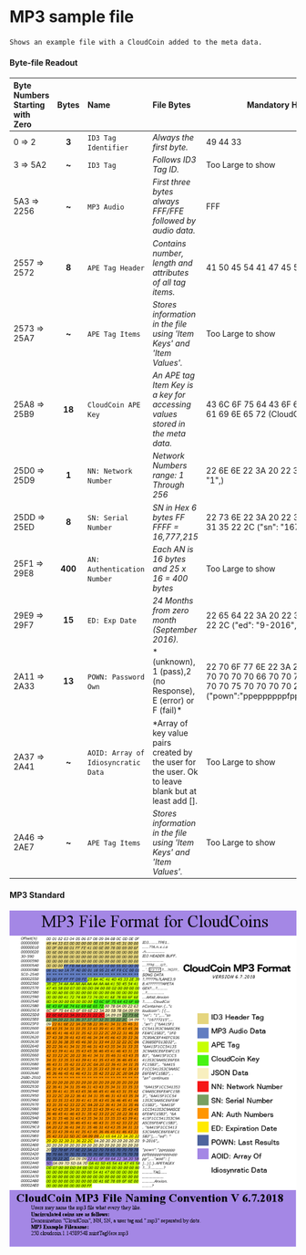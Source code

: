 # MP3 sample file
```
Shows an example file with a CloudCoin added to the meta data.
```


#### Byte-file Readout
|Byte Numbers Starting with Zero  |  Bytes   | Name                                                            | File Bytes                     |  Mandatory Hex Value  |  Value Varies? |
| :------------------------------------  |:--------:|:---------------------                                         | :--------------------------|---------------------------| :----------------: |
|0 => 2                                            |     **3**      |  `ID3 Tag Identifier`                              | *Always the first byte.*  |  49 44 33                       |  **YES**               |
| 3 => 5A2                                       |    **~**       |   `ID3 Tag`                                                    | *Follows ID3 Tag ID.*     |  Too Large to show       | **YES**                |
| 5A3 => 2256                                 |   **~**        |  `MP3 Audio`                                                 | *First three bytes always FFF/FFE followed by audio data.*   |  FFF  | **NO**  |
|  2557 => 2572                              |    **8**      | `APE Tag Header`                                        | *Contains number, length and attributes of all tag items.*  |  41 50 45 54 41 47 45 58 (APETAGEX)  |  **NO**  |
| 2573 => 25A7                               |   **~**        |  `APE Tag Items`                                         | *Stores information in the file using 'Item Keys' and 'Item Values'.*  |  Too Large to show  |  **NO**   |
| 25A8 => 25B9                               |  **18**      | `CloudCoin APE Key`                                   | *An APE tag Item Key is a key for accessing values stored in the meta data.*  |  43 6C 6F 75 64 43 6F 69 6E 43 6F 6E 74 61 69 6E 65 72  (CloudCoinContainer)  |  **NO**   |
|  25D0 => 25D9                              |  **1**        |  `NN: Network Number`                                | *Network Numbers range: 1 Through 256*  |  22 6E 6E 22 3A 20 22 31 22 2C ("nn": "1",)  |  **YES**   |
| 25DD => 25ED                              |   **8**     |  `SN: Serial Number`                                  | *SN in Hex 6 bytes FF FFFF = 16,777,215*  |  22 73 6E 22 3A 20 22 31 36 37 37 37 32 31 35 22 2C  ("sn": "16777215",)  |  **YES**  |
| 25F1 => 29E8                                | **400**      | `AN: Authentication Number`                  | *Each AN is 16 bytes and 25 x 16 = 400 bytes*  | Too Large to show  |  **YES** |
| 29E9 => 29F7                                |  **15**      | `ED: Exp Date`                                             | *24 Months from zero month (September 2016).*  | 22 65 64 22 3A 20 22 39 2D 32 30 31 36 22 2C    ("ed": "9-2016",)   | **YES** |
|2A11 => 2A33                                 | **13**        | `POWN: Password Own`                                | * (unknown), 1 (pass),2 (no Response), E (error) or F (fail)*  | 22 70 6F 77 6E 22 3A 22 70 70 65 70 70 70 70 70 70 66 70 70 70 70 70 70 6E 70 70 70 75 70 70 70 70 22 2C ("pown":"ppeppppppfppppppnpppupppp",)  | **YES** |
| 2A37 => 2A41                                |  **~**          |  `AOID: Array of Idiosyncratic Data` | *Array of key value pairs created by the user for the user. Ok to leave blank but at least add [].  | Too Large to show  | **YES** |
|  2A46 => 2AE7                               |  **~**           | `APE Tag Items`                                           | *Stores information in the file using 'Item Keys' and 'Item Values'.*  | Too Large to show  | **NO** |

#### MP3 Standard
![Alt text](./Mp3Standard.png?raw=true "MP3 Standard")
